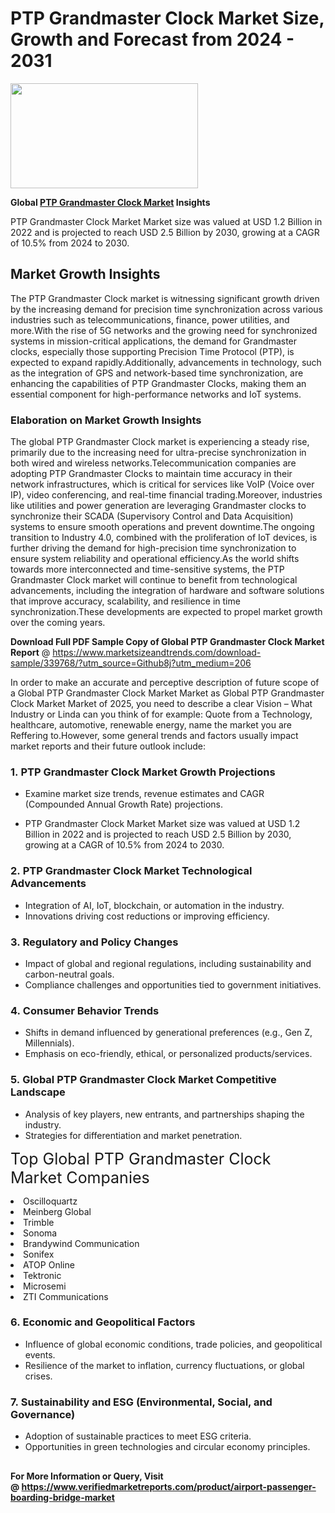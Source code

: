 <H1>PTP Grandmaster Clock Market Size, Growth and Forecast from 2024 - 2031</H1><img class="aligncenter size-medium wp-image-584254" src="https://thirdeyenews.in/wp-content/uploads/2024/09/Global-Market-Research-300x168.jpeg" alt="" width="300" height="168" /><p><strong>Global&nbsp;<a href="https://www.marketsizeandtrends.com/download-sample/339768/?utm_source=Github8j?utm_medium=206">PTP Grandmaster Clock Market</a> Insights</strong></p><p>PTP Grandmaster Clock Market Market size was valued at USD 1.2 Billion in 2022 and is projected to reach USD 2.5 Billion by 2030, growing at a CAGR of 10.5% from 2024 to 2030.</p><p><h2>Market Growth Insights</h2> The PTP Grandmaster Clock market is witnessing significant growth driven by the increasing demand for precision time synchronization across various industries such as telecommunications, finance, power utilities, and more.With the rise of 5G networks and the growing need for synchronized systems in mission-critical applications, the demand for Grandmaster clocks, especially those supporting Precision Time Protocol (PTP), is expected to expand rapidly.Additionally, advancements in technology, such as the integration of GPS and network-based time synchronization, are enhancing the capabilities of PTP Grandmaster Clocks, making them an essential component for high-performance networks and IoT systems. <h3>Elaboration on Market Growth Insights</h3> The global PTP Grandmaster Clock market is experiencing a steady rise, primarily due to the increasing need for ultra-precise synchronization in both wired and wireless networks.Telecommunication companies are adopting PTP Grandmaster Clocks to maintain time accuracy in their network infrastructures, which is critical for services like VoIP (Voice over IP), video conferencing, and real-time financial trading.Moreover, industries like utilities and power generation are leveraging Grandmaster clocks to synchronize their SCADA (Supervisory Control and Data Acquisition) systems to ensure smooth operations and prevent downtime.The ongoing transition to Industry 4.0, combined with the proliferation of IoT devices, is further driving the demand for high-precision time synchronization to ensure system reliability and operational efficiency.As the world shifts towards more interconnected and time-sensitive systems, the PTP Grandmaster Clock market will continue to benefit from technological advancements, including the integration of hardware and software solutions that improve accuracy, scalability, and resilience in time synchronization.These developments are expected to propel market growth over the coming years.</p><p><span class=""><strong>Download Full PDF Sample Copy of Global PTP Grandmaster Clock Market Report</strong> @ <a href="https://www.marketsizeandtrends.com/download-sample/339768/?utm_source=Github8j?utm_medium=206" target="_blank">https://www.marketsizeandtrends.com/download-sample/339768/?utm_source=Github8j?utm_medium=206</a></span></p><p>In order to make an accurate and perceptive description of future scope of a Global&nbsp;PTP Grandmaster Clock Market Market as Global&nbsp;PTP Grandmaster Clock Market Market of 2025, you need to describe a clear Vision &ndash; What Industry or Linda can you think of for example: Quote from a Technology, healthcare, automotive, renewable energy, name the market you are Reffering to.However, some general trends and factors usually impact market reports and their future outlook include:</p><h3>1.&nbsp;<strong>PTP Grandmaster Clock Market Growth Projections</strong></h3><ul><li>Examine market size trends, revenue estimates and CAGR (Compounded Annual Growth Rate) projections.</li><li><p>PTP Grandmaster Clock Market Market size was valued at USD 1.2 Billion in 2022 and is projected to reach USD 2.5 Billion by 2030, growing at a CAGR of 10.5% from 2024 to 2030.</p></li></ul><h3>2.&nbsp;<strong>PTP Grandmaster Clock Market Technological Advancements</strong></h3><ul><li>Integration of AI, IoT, blockchain, or automation in the industry.</li><li>Innovations driving cost reductions or improving efficiency.</li></ul><h3>3.&nbsp;<strong>Regulatory and Policy Changes</strong></h3><ul><li>Impact of global and regional regulations, including sustainability and carbon-neutral goals.</li><li>Compliance challenges and opportunities tied to government initiatives.</li></ul><h3>4.&nbsp;<strong>Consumer Behavior Trends</strong></h3><ul><li>Shifts in demand influenced by generational preferences (e.g., Gen Z, Millennials).</li><li>Emphasis on eco-friendly, ethical, or personalized products/services.</li></ul><h3>5.&nbsp;<strong>Global PTP Grandmaster Clock Market Competitive Landscape</strong></h3><ul><li>Analysis of key players, new entrants, and partnerships shaping the industry.</li><li>Strategies for differentiation and market penetration.</li></ul><p data-pm-slice="1 1 []"><span style="color: inherit; font-family: inherit; font-size: 25px;">Top Global PTP Grandmaster Clock Market Companies</span></p><div class="" data-test-id=""><p><li>Oscilloquartz</li><li> Meinberg Global</li><li> Trimble</li><li> Sonoma</li><li> Brandywind Communication</li><li> Sonifex</li><li> ATOP Online</li><li> Tektronic</li><li> Microsemi</li><li> ZTI Communications</li></p></div><h3>6.&nbsp;<strong>Economic and Geopolitical Factors</strong></h3><ul><li>Influence of global economic conditions, trade policies, and geopolitical events.</li><li>Resilience of the market to inflation, currency fluctuations, or global crises.</li></ul><h3>7.&nbsp;<strong>Sustainability and ESG (Environmental, Social, and Governance)</strong></h3><ul><li>Adoption of sustainable practices to meet ESG criteria.</li><li>Opportunities in green technologies and circular economy principles.</li></ul><h2><strong style="font-size: 14px;">For More Information or Query, Visit @&nbsp;</strong><a style="background-color: #ffffff; font-size: 14px;" href="https://www.marketsizeandtrends.com/report/ptp-grandmaster-clock-market/" target="_blank">https://www.verifiedmarketreports.com/product/airport-passenger-boarding-bridge-market</a></h2>